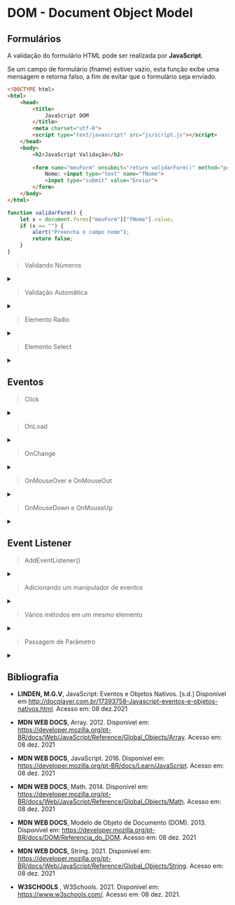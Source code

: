 # DOM - Document Object Model

## Formulários

A validação do formulário HTML pode ser realizada por **JavaScript**.

Se um campo de formulário (fname) estiver vazio, esta função exibe uma mensagem e retorna falso, a fim de evitar que o formulário seja enviado.

```html
<!DOCTYPE html>
<html>
    <head>
        <title>
            JavaScript DOM     
        </title>
        <meta charset="utf-8">
        <script type="text/javascript" src="js/script.js"></script>
    </head>
    <body>
        <h2>JavaScript Validação</h2>
        
        <form name="meuForm" onsubmit="return validarForm()" method="post">
            Nome: <input type="text" name="fNome">
            <input type="submit" value="Enviar">
        </form>
    </body>
</html>
```

```js
function validarForm() {
    let x = document.forms["meuForm"]["fNome"].value;
    if (x == "") {
        alert("Preencha o campo nome");
        return false;
    }
}
```

> Validando Números
<details><summary></summary>
</details>    

> Validação Automática
<details><summary></summary>
</details>    

> Elemento Radio
<details><summary></summary>
</details>    

> Elemento Select
<details><summary></summary>
</details>    

## Eventos

> Click
<details><summary></summary>
</details>    

> OnLoad
<details><summary></summary>
</details>    

> OnChange
<details><summary></summary>
</details>    

> OnMouseOver e OnMouseOut
<details><summary></summary>
</details>    

> OnMouseDown e OnMouseUp
<details><summary></summary>
</details>    

## Event Listener

> AddEventListener()
<details><summary></summary>
</details>    

> Adicionando um manipulador de eventos
<details><summary></summary>
</details>    

> Vários métodos em um mesmo elemento
<details><summary></summary>
</details>    

> Passagem de Parâmetro
<details><summary></summary>
</details>    

## Bibliografia
    
- **LINDEN, M.G.V**, JavaScript: Eventos e Objetos Nativos. [s.d.] Disponível em <http://docplayer.com.br/17393758-Javascript-eventos-e-objetos-nativos.html>. Acesso em: 08 dez.2021
    
- **MDN WEB DOCS**, Array. 2012. Disponível em: <https://developer.mozilla.org/pt-BR/docs/Web/JavaScript/Reference/Global_Objects/Array>. Acesso em: 08 dez. 2021
    
- **MDN WEB DOCS**, JavaScript. 2016. Disponível em: <https://developer.mozilla.org/pt-BR/docs/Learn/JavaScript>. Acesso em: 08 dez. 2021    
    
- **MDN WEB DOCS**, Math. 2014. Disponível em: <https://developer.mozilla.org/pt-BR/docs/Web/JavaScript/Reference/Global_Objects/Math>. Acesso em: 08 dez. 2021        
    
- **MDN WEB DOCS**, Modelo de Objeto de Documento (DOM). 2013. Disponível em: <https://developer.mozilla.org/pt-BR/docs/DOM/Referencia_do_DOM>. Acesso em: 08 dez. 2021
    
- **MDN WEB DOCS**, String. 2021. Disponível em: <https://developer.mozilla.org/pt-BR/docs/Web/JavaScript/Reference/Global_Objects/String>. Acesso em: 08 dez. 2021
    
- **W3SCHOOLS**    , W3Schools. 2021. Disponível em: <https://www.w3schools.com/>. Acesso em: 08 dez. 2021.
